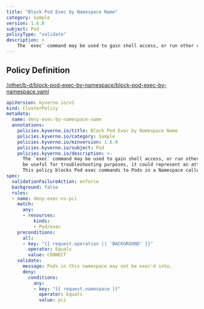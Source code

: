 ```yaml
---
title: "Block Pod Exec by Namespace Name"
category: Sample
version: 1.6.0
subject: Pod
policyType: "validate"
description: >
    The `exec` command may be used to gain shell access, or run other commands, in a Pod's container. While this can be useful for troubleshooting purposes, it could represent an attack vector and is discouraged. This policy blocks Pod exec commands to Pods in a Namespace called `pci`.
---
```


## Policy Definition
<a href="https://github.com/kyverno/policies/raw/main//other/b-d/block-pod-exec-by-namespace/block-pod-exec-by-namespace.yaml" target="-blank">/other/b-d/block-pod-exec-by-namespace/block-pod-exec-by-namespace.yaml</a>

```yaml
apiVersion: kyverno.io/v1
kind: ClusterPolicy
metadata:
  name: deny-exec-by-namespace-name
  annotations:
    policies.kyverno.io/title: Block Pod Exec by Namespace Name
    policies.kyverno.io/category: Sample
    policies.kyverno.io/minversion: 1.6.0
    policies.kyverno.io/subject: Pod
    policies.kyverno.io/description: >-
      The `exec` command may be used to gain shell access, or run other commands, in a Pod's container. While this can
      be useful for troubleshooting purposes, it could represent an attack vector and is discouraged.
      This policy blocks Pod exec commands to Pods in a Namespace called `pci`.
spec:
  validationFailureAction: enforce
  background: false
  rules:
  - name: deny-exec-ns-pci
    match:
      any:
      - resources:
          kinds:
          - Pod/exec
    preconditions:
      all:
      - key: "{{ request.operation || 'BACKGROUND' }}"
        operator: Equals
        value: CONNECT
    validate:
      message: Pods in this namespace may not be exec'd into.
      deny:
        conditions:
          any:
          - key: "{{ request.namespace }}"
            operator: Equals
            value: pci

```
